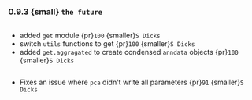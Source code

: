 ### 0.9.3 {small} `the future`

```{rubric} Features
```

* added `get` module {pr}`100` {smaller}`S Dicks`
* switch `utils` functions to get {pr}`100` {smaller}`S Dicks`
* added `get.aggragated` to create condensed `anndata` objects {pr}`100` {smaller}`S Dicks`

```{rubric} Bug fixes
```

* Fixes an issue where `pca` didn't write all parameters {pr}`91` {smaller}`S Dicks`
